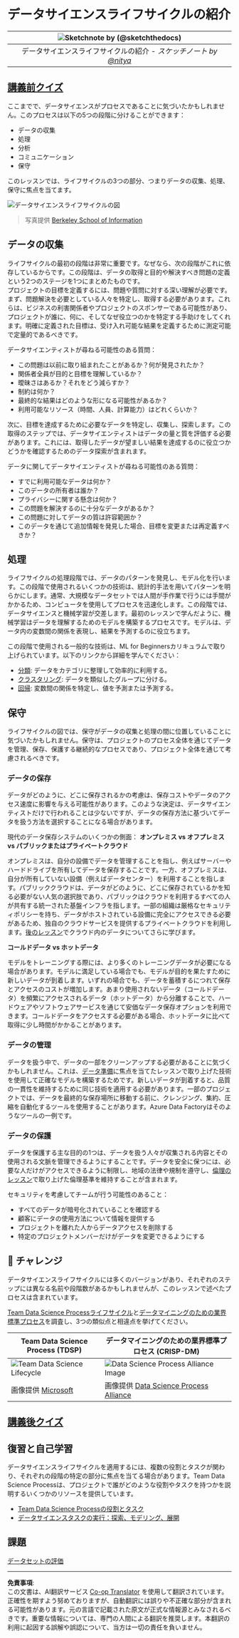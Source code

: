 <!--
CO_OP_TRANSLATOR_METADATA:
{
  "original_hash": "07478c2092203a69087b9c76b1f4dd56",
  "translation_date": "2025-09-05T12:42:18+00:00",
  "source_file": "4-Data-Science-Lifecycle/14-Introduction/README.md",
  "language_code": "ja"
}
-->
# データサイエンスライフサイクルの紹介

|![ Sketchnote by [(@sketchthedocs)](https://sketchthedocs.dev) ](../../sketchnotes/14-DataScience-Lifecycle.png)|
|:---:|
| データサイエンスライフサイクルの紹介 - _スケッチノート by [@nitya](https://twitter.com/nitya)_ |

## [講義前クイズ](https://ff-quizzes.netlify.app/en/ds/quiz/26)

ここまでで、データサイエンスがプロセスであることに気づいたかもしれません。このプロセスは以下の5つの段階に分けることができます：

- データの収集
- 処理
- 分析
- コミュニケーション
- 保守

このレッスンでは、ライフサイクルの3つの部分、つまりデータの収集、処理、保守に焦点を当てます。

![データサイエンスライフサイクルの図](../../../../4-Data-Science-Lifecycle/14-Introduction/images/data-science-lifecycle.jpg)
> 写真提供 [Berkeley School of Information](https://ischoolonline.berkeley.edu/data-science/what-is-data-science/)

## データの収集

ライフサイクルの最初の段階は非常に重要です。なぜなら、次の段階がこれに依存しているからです。この段階は、データの取得と目的や解決すべき問題の定義という2つのステージを1つにまとめたものです。  
プロジェクトの目標を定義するには、問題や質問に対する深い理解が必要です。まず、問題解決を必要としている人々を特定し、取得する必要があります。これらは、ビジネスの利害関係者やプロジェクトのスポンサーである可能性があり、プロジェクトが誰に、何に、そしてなぜ役立つのかを特定する手助けをしてくれます。明確に定義された目標は、受け入れ可能な結果を定義するために測定可能で定量的であるべきです。

データサイエンティストが尋ねる可能性のある質問：
- この問題は以前に取り組まれたことがあるか？何が発見されたか？
- 関係者全員が目的と目標を理解しているか？
- 曖昧さはあるか？それをどう減らすか？
- 制約は何か？
- 最終的な結果はどのような形になる可能性があるか？
- 利用可能なリソース（時間、人員、計算能力）はどれくらいか？

次に、目標を達成するために必要なデータを特定し、収集し、探索します。この取得のステップでは、データサイエンティストはデータの量と質を評価する必要があります。これには、取得したデータが望ましい結果を達成するのに役立つかどうかを確認するためのデータ探索が含まれます。

データに関してデータサイエンティストが尋ねる可能性のある質問：
- すでに利用可能なデータは何か？
- このデータの所有者は誰か？
- プライバシーに関する懸念は何か？
- この問題を解決するのに十分なデータがあるか？
- この問題に対してデータの質は許容範囲か？
- このデータを通じて追加情報を発見した場合、目標を変更または再定義すべきか？

## 処理

ライフサイクルの処理段階では、データのパターンを発見し、モデル化を行います。この段階で使用されるいくつかの技術は、統計的手法を用いてパターンを明らかにします。通常、大規模なデータセットでは人間が手作業で行うには手間がかかるため、コンピュータを使用してプロセスを迅速化します。この段階では、データサイエンスと機械学習が交差します。最初のレッスンで学んだように、機械学習はデータを理解するためのモデルを構築するプロセスです。モデルは、データ内の変数間の関係を表現し、結果を予測するのに役立ちます。

この段階で使用される一般的な技術は、ML for Beginnersカリキュラムで取り上げられています。以下のリンクから詳細を学んでください：

- [分類](https://github.com/microsoft/ML-For-Beginners/tree/main/4-Classification): データをカテゴリに整理して効率的に利用する。
- [クラスタリング](https://github.com/microsoft/ML-For-Beginners/tree/main/5-Clustering): データを類似したグループに分ける。
- [回帰](https://github.com/microsoft/ML-For-Beginners/tree/main/2-Regression): 変数間の関係を特定し、値を予測または予測する。

## 保守

ライフサイクルの図では、保守がデータの収集と処理の間に位置していることに気づいたかもしれません。保守は、プロジェクトのプロセス全体を通じてデータを管理、保存、保護する継続的なプロセスであり、プロジェクト全体を通じて考慮されるべきです。

### データの保存
データがどのように、どこに保存されるかの考慮は、保存コストやデータのアクセス速度に影響を与える可能性があります。このような決定は、データサイエンティストだけで行われることは少ないですが、データの保存方法に基づいてデータを扱う方法を選択することになる場合があります。

現代のデータ保存システムのいくつかの側面：
**オンプレミス vs オフプレミス vs パブリックまたはプライベートクラウド**

オンプレミスは、自分の設備でデータを管理することを指し、例えばサーバーやハードドライブを所有してデータを保存することです。一方、オフプレミスは、自分が所有していない設備（例えばデータセンター）を利用することを指します。パブリッククラウドは、データがどのように、どこに保存されているかを知る必要がない人気の選択肢であり、パブリックはクラウドを利用するすべての人が共有する統一された基盤インフラを指します。一部の組織は厳格なセキュリティポリシーを持ち、データがホストされている設備に完全にアクセスできる必要があるため、独自のクラウドサービスを提供するプライベートクラウドを利用します。[後のレッスン](https://github.com/microsoft/Data-Science-For-Beginners/tree/main/5-Data-Science-In-Cloud)でクラウド内のデータについてさらに学びます。

**コールドデータ vs ホットデータ**

モデルをトレーニングする際には、より多くのトレーニングデータが必要になる場合があります。モデルに満足している場合でも、モデルが目的を果たすために新しいデータが到着します。いずれの場合でも、データを蓄積するにつれて保存とアクセスのコストが増加します。あまり使用されないデータ（コールドデータ）を頻繁にアクセスされるデータ（ホットデータ）から分離することで、ハードウェアやソフトウェアサービスを通じて安価なデータ保存オプションを利用できます。コールドデータをアクセスする必要がある場合、ホットデータに比べて取得に少し時間がかかることがあります。

### データの管理
データを扱う中で、データの一部をクリーンアップする必要があることに気づくかもしれません。これは、[データ準備](https://github.com/microsoft/Data-Science-For-Beginners/tree/main/2-Working-With-Data/08-data-preparation)に焦点を当てたレッスンで取り上げた技術を使用して正確なモデルを構築するためです。新しいデータが到着すると、品質の一貫性を維持するために同じ技術を適用する必要があります。一部のプロジェクトでは、データを最終的な保存場所に移動する前に、クレンジング、集約、圧縮を自動化するツールを使用することがあります。Azure Data Factoryはそのようなツールの一例です。

### データの保護
データを保護する主な目的の1つは、データを扱う人々が収集される内容とその使用される文脈を管理できるようにすることです。データを安全に保つには、必要な人だけがアクセスできるように制限し、地域の法律や規制を遵守し、[倫理のレッスン](https://github.com/microsoft/Data-Science-For-Beginners/tree/main/1-Introduction/02-ethics)で取り上げた倫理基準を維持することが含まれます。

セキュリティを考慮してチームが行う可能性のあること：
- すべてのデータが暗号化されていることを確認する
- 顧客にデータの使用方法について情報を提供する
- プロジェクトを離れた人からデータアクセスを削除する
- 特定のプロジェクトメンバーだけがデータを変更できるようにする

## 🚀 チャレンジ

データサイエンスライフサイクルには多くのバージョンがあり、それぞれのステップには異なる名前や段階数があるかもしれませんが、このレッスンで述べたプロセスは含まれています。

[Team Data Science Processライフサイクル](https://docs.microsoft.com/en-us/azure/architecture/data-science-process/lifecycle)と[データマイニングのための業界標準プロセス](https://www.datascience-pm.com/crisp-dm-2/)を調査し、3つの類似点と相違点を挙げてください。

|Team Data Science Process (TDSP)|データマイニングのための業界標準プロセス (CRISP-DM)|
|--|--|
|![Team Data Science Lifecycle](../../../../4-Data-Science-Lifecycle/14-Introduction/images/tdsp-lifecycle2.png) | ![Data Science Process Alliance Image](../../../../4-Data-Science-Lifecycle/14-Introduction/images/CRISP-DM.png) |
| 画像提供 [Microsoft](https://docs.microsoft.comazure/architecture/data-science-process/lifecycle) | 画像提供 [Data Science Process Alliance](https://www.datascience-pm.com/crisp-dm-2/) |

## [講義後クイズ](https://ff-quizzes.netlify.app/en/ds/quiz/27)

## 復習と自己学習

データサイエンスライフサイクルを適用するには、複数の役割とタスクが関わり、それぞれの段階の特定の部分に焦点を当てる場合があります。Team Data Science Processは、プロジェクトで誰がどのような役割やタスクを持つかを説明するいくつかのリソースを提供しています。

* [Team Data Science Processの役割とタスク](https://docs.microsoft.com/en-us/azure/architecture/data-science-process/roles-tasks)
* [データサイエンスタスクの実行：探索、モデリング、展開](https://docs.microsoft.com/en-us/azure/architecture/data-science-process/execute-data-science-tasks)

## 課題

[データセットの評価](assignment.md)

---

**免責事項**:  
この文書は、AI翻訳サービス [Co-op Translator](https://github.com/Azure/co-op-translator) を使用して翻訳されています。正確性を期すよう努めておりますが、自動翻訳には誤りや不正確な部分が含まれる可能性があります。元の言語で記載された原文が正式な情報源とみなされるべきです。重要な情報については、専門の人間による翻訳を推奨します。本翻訳の利用に起因する誤解や誤認について、当方は一切の責任を負いません。